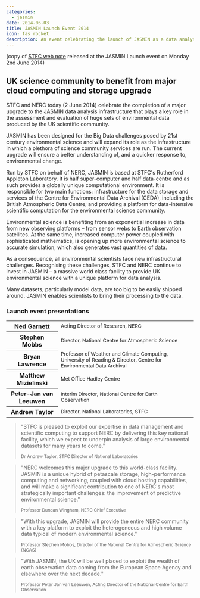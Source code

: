 ```yaml
---
categories:
  - jasmin
date: 2014-06-03
title: JASMIN Launch Event 2014
icon: fas rocket
description: An event celebrating the launch of JASMIN as a data analysis facility as part of the UK e-infrastructure.
---
```

<div class="container">
<div class="row">
<div class="col-md-7 middle">
<p>(copy of <a href="http://www.stfc.ac.uk/3199.aspx">STFC web note</a> released at the JASMIN Launch event on Monday 2nd June 2014)</p>
<h2>UK science community to benefit from major cloud computing and storage upgrade</h2>
<p>STFC and NERC today (2 June 2014) celebrate the completion of a major upgrade to the JASMIN data analysis infrastructure that plays a key role in the assessment and evaluation of huge sets of environmental data produced by the UK scientific community.</p>
<p>JASMIN has been designed for the Big Data challenges posed by 21st century environmental science and will expand its role as the infrastructure in which a plethora of science community services are run. The current upgrade will ensure a better understanding of, and a quicker response to, environmental change.</p>
<p>Run by STFC on behalf of NERC, JASMIN is based at STFC's Rutherford Appleton Laboratory. It is half super-computer and half data-centre and as such provides a globally unique computational environment. It is responsible for two main functions: infrastructure for the data storage and services of the Centre for Environmental Data Archival (CEDA), including the British Atmospheric Data Centre; and providing a platform for data-intensive scientific computation for the environmental science community.</p>
<p>Environmental science is benefiting from an exponential increase in data from new observing platforms &ndash; from sensor webs to Earth observation satellites. At the same time, increased computer power coupled with sophisticated mathematics, is opening up more environmental science to accurate simulation, which also generates vast quantities of data.</p>
<p>As a consequence, all environmental scientists face new infrastructural challenges. Recognising these challenges, STFC and NERC continue to invest in JASMIN &ndash; a massive world class facility to provide UK environmental science with a unique platform for data analysis.</p>
<p>Many datasets, particularly model data, are too big to be easily shipped around. JASMIN enables scientists to bring their processing to the data.</p>
</div>
<div class="col-md-5 right">
<div class="panel panel-default">
<div class="panel-heading">
<h3 class="panel-title">Launch event presentations</h3>
</div>
<div class="panel-body">
<table class="table">
<tbody>
<tr>
<th>Ned Garnett</th>
<td><small>Acting Director of Research, NERC</small></td>
<td><a class="btn btn-primary btn-sm" href="https://drive.google.com/file/d/17bTLT7LcTjWmYEuYuwPfirXhmB6SIarv/view?usp=sharing" title="Download presentation by Ned Garnett"><span class="fas fa-download"></span></a></td>
</tr>
<tr>
<th>Stephen Mobbs</th>
<td><small>Director, National Centre for Atmospheric Science</small></td>
<td><a class="btn btn-primary btn-sm" href="https://drive.google.com/file/d/17mJzl2gQwtRx4ICXOOYN8s347_SjPl4j/view?usp=sharing" title="Presentation by Stephen Mobbs"><span class="fas fa-download"></span></a></td>
</tr>
<tr>
<th>Bryan Lawrence</th>
<td><small>Professor of Weather and Climate Computing, University of Reading &amp; Director, Centre for Environmental Data Archival </small></td>
<td><a class="btn btn-primary btn-sm" href="https://drive.google.com/file/d/17qANQwqhKPUMLEQqpgNr5JcD2JeY5Kk5/view?usp=sharing" title="Presentation by Bryan Lawrence"><span class="fas fa-download"></span></a><!-- <a class="btn btn-primary btn-sm disabled" title="Video tour of JASMIN to follow shortly..."><span class="glyphicon glyphicon-film pull-right"></span></a>--></td>
</tr>
<tr>
<th>Matthew Mizielinski</th>
<td><small>Met Office Hadley Centre</small></td>
<td><a class="btn btn-primary btn-sm" href="https://drive.google.com/file/d/17sE2osuPjz8UBXoHfFpHMosR6kL-8aBw/view?usp=sharing" title="Presentation by Matthew Mizielinski"><span class="fas fa-download"></span></a></td>
</tr>
<tr>
<th>Peter-Jan van Leeuwen</th>
<td><small>Interim Director, National Centre for Earth Observation</small></td>
<td><a class="btn btn-primary btn-sm" href="https://drive.google.com/file/d/17yJeI3AwLxR-cieIKkttbr9iMDzCWD92/view?usp=sharing" title="Presentation by Peter-Jan van Leeuwen"><span class="fas fa-download"></span></a></td>
</tr>
<tr>
<th>Andrew Taylor</th>
<td><small>Director, National Laboratories, STFC</small></td>
<td><a class="btn btn-primary btn-sm" href="https://drive.google.com/file/d/17yUw6hn74bY-dgJ39EJePfJbUALb4ov2/view?usp=sharing" title="Presentation by Andrew Taylor"><span class="fas fa-download"></span></a></td>
</tr>
</tbody>
</table>
</div>
</div>
</div>
</div>
<div class="row">
<div class="col-md-3 quote">
<blockquote>
<p>"STFC is pleased to exploit our expertise in data management and scientific computing to support NERC by delivering this key national facility, which we expect to underpin analysis of large environmental datasets for many years to come."</p>
<p><small>Dr Andrew Taylor, STFC Director of National Laboratories</small></p>
</blockquote>
</div>
<div class="col-md-3 quote">
<blockquote>
<p>"NERC welcomes this major upgrade to this world-class facility. JASMIN is a unique hybrid of petascale storage, high-performance computing and networking, coupled with cloud hosting capabilities, and will make a significant contribution to one of NERC's most strategically important challenges: the improvement of predictive environmental science."</p>
<p><small>Professor Duncan Wingham, NERC Chief Executive</small></p>
</blockquote>
</div>
<div class="col-md-3 quote">
<blockquote>
<p>"With this upgrade, JASMIN will provide the entire NERC community with a key platform to exploit the heterogeneous and high volume data typical of modern environmental science."</p>
<p><small>Professor Stephen Mobbs, Director of the National Centre for Atmospheric Science (NCAS)</small></p>
</blockquote>
</div>
<div class="col-md-3 quote">
<blockquote>
<p>"With JASMIN, the UK will be well placed to exploit the wealth of earth observation data coming from the European Space Agency and elsewhere over the next decade."</p>
<p><small>Professor Peter Jan van Leeuwen, Acting Director of the National Centre for Earth Observation</small></p>
</blockquote>
</div>
</div>
</div>
